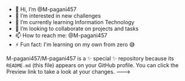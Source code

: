 - 👋 Hi, I’m @M-pagani457
- 👀 I’m interested in new challenges 
- 🌱 I’m currently learning Information Technology 
- 💞️ I’m looking to collaborate on projects and tasks 
- 📫 How to reach me: @M-pagani457
- ⚡️ Fun fact: I'm learning on my own from zero 😅

M-pagani457/M-pagani457 is a ✨ special ✨ repository because its `README.md` (this file) appears on your GitHub profile.
You can click the Preview link to take a look at your changes.
--->
